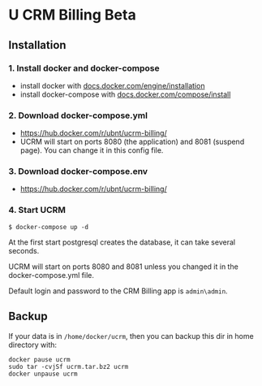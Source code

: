 # U CRM Billing Beta

## Installation

### 1. Install docker and docker-compose

- install docker with [docs.docker.com/engine/installation](https://docs.docker.com/engine/installation/)
- install docker-compose with [docs.docker.com/compose/install](https://docs.docker.com/compose/install/)

### 2. Download docker-compose.yml
- https://hub.docker.com/r/ubnt/ucrm-billing/
- UCRM will start on ports 8080 (the application) and 8081 (suspend page). You can change it in this config file.

### 3. Download docker-compose.env
- https://hub.docker.com/r/ubnt/ucrm-billing/

### 4. Start UCRM

```
$ docker-compose up -d
```

At the first start postgresql creates the database, it can take several seconds.

UCRM will start on ports 8080 and 8081 unless you changed it in the docker-compose.yml file.

Default login and password to the CRM Billing app is `admin\admin`.


## Backup

If your data is in `/home/docker/ucrm`, then you can backup this dir in home directory with:
```
docker pause ucrm
sudo tar -cvjSf ucrm.tar.bz2 ucrm
docker unpause ucrm
```
